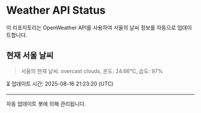 
# Weather API Status

이 리포지토리는 OpenWeather API를 사용하여 서울의 날씨 정보를 자동으로 업데이트합니다.

## 현재 서울 날씨
> 서울의 현재 날씨: overcast clouds, 온도: 24.66°C, 습도: 97%

⏳ 업데이트 시간: 2025-08-16 21:23:20 (UTC)

---
자동 업데이트 봇에 의해 관리됩니다.
